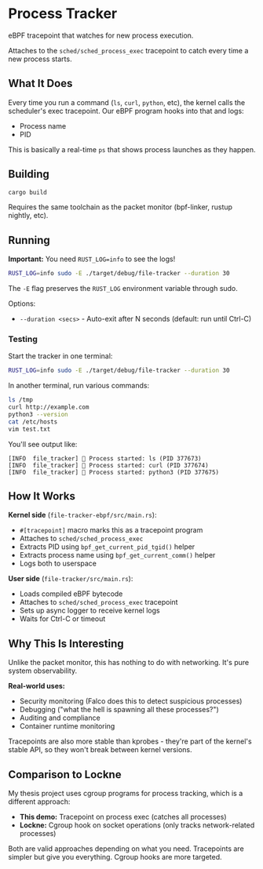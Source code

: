 # Process Tracker

eBPF tracepoint that watches for new process execution.

Attaches to the `sched/sched_process_exec` tracepoint to catch every time a new process starts.

## What It Does

Every time you run a command (`ls`, `curl`, `python`, etc), the kernel calls the scheduler's exec tracepoint. Our eBPF program hooks into that and logs:
- Process name
- PID

This is basically a real-time `ps` that shows process launches as they happen.

## Building

```bash
cargo build
```

Requires the same toolchain as the packet monitor (bpf-linker, rustup nightly, etc).

## Running

**Important:** You need `RUST_LOG=info` to see the logs!

```bash
RUST_LOG=info sudo -E ./target/debug/file-tracker --duration 30
```

The `-E` flag preserves the `RUST_LOG` environment variable through sudo.

Options:
- `--duration <secs>` - Auto-exit after N seconds (default: run until Ctrl-C)

### Testing

Start the tracker in one terminal:
```bash
RUST_LOG=info sudo -E ./target/debug/file-tracker --duration 30
```

In another terminal, run various commands:
```bash
ls /tmp
curl http://example.com
python3 --version
cat /etc/hosts
vim test.txt
```

You'll see output like:
```
[INFO  file_tracker] 🚀 Process started: ls (PID 377673)
[INFO  file_tracker] 🚀 Process started: curl (PID 377674)
[INFO  file_tracker] 🚀 Process started: python3 (PID 377675)
```

## How It Works

**Kernel side** (`file-tracker-ebpf/src/main.rs`):
- `#[tracepoint]` macro marks this as a tracepoint program
- Attaches to `sched/sched_process_exec` 
- Extracts PID using `bpf_get_current_pid_tgid()` helper
- Extracts process name using `bpf_get_current_comm()` helper
- Logs both to userspace

**User side** (`file-tracker/src/main.rs`):
- Loads compiled eBPF bytecode
- Attaches to `sched/sched_process_exec` tracepoint
- Sets up async logger to receive kernel logs
- Waits for Ctrl-C or timeout

## Why This Is Interesting

Unlike the packet monitor, this has nothing to do with networking. It's pure system observability.

**Real-world uses:**
- Security monitoring (Falco does this to detect suspicious processes)
- Debugging ("what the hell is spawning all these processes?")
- Auditing and compliance
- Container runtime monitoring

Tracepoints are also more stable than kprobes - they're part of the kernel's stable API, so they won't break between kernel versions.

## Comparison to Lockne

My thesis project uses cgroup programs for process tracking, which is a different approach:
- **This demo:** Tracepoint on process exec (catches all processes)
- **Lockne:** Cgroup hook on socket operations (only tracks network-related processes)

Both are valid approaches depending on what you need. Tracepoints are simpler but give you everything. Cgroup hooks are more targeted.

